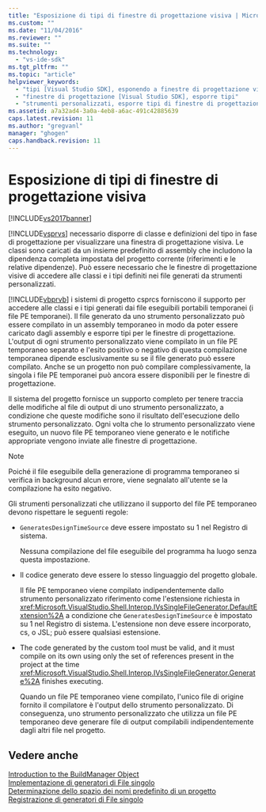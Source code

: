 ```yaml
---
title: "Esposizione di tipi di finestre di progettazione visiva | Microsoft Docs"
ms.custom: ""
ms.date: "11/04/2016"
ms.reviewer: ""
ms.suite: ""
ms.technology: 
  - "vs-ide-sdk"
ms.tgt_pltfrm: ""
ms.topic: "article"
helpviewer_keywords: 
  - "tipi [Visual Studio SDK], esponendo a finestre di progettazione visiva"
  - "finestre di progettazione [Visual Studio SDK], esporre tipi"
  - "strumenti personalizzati, esporre tipi di finestre di progettazione visiva"
ms.assetid: a7a32ad4-3a0a-4eb8-a6ac-491c42885639
caps.latest.revision: 11
ms.author: "gregvanl"
manager: "ghogen"
caps.handback.revision: 11
---
```

# Esposizione di tipi di finestre di progettazione visiva
[!INCLUDE[vs2017banner](../../code-quality/includes/vs2017banner.md)]

[!INCLUDE[vsprvs](../../code-quality/includes/vsprvs_md.md)] necessario disporre di classe e definizioni del tipo in fase di progettazione per visualizzare una finestra di progettazione visiva.  Le classi sono caricati da un insieme predefinito di assembly che includono la dipendenza completa impostata del progetto corrente \(riferimenti e le relative dipendenze\).  Può essere necessario che le finestre di progettazione visive di accedere alle classi e i tipi definiti nei file generati da strumenti personalizzati.  
  
 [!INCLUDE[vbprvb](../../code-quality/includes/vbprvb_md.md)] i sistemi di progetto csprcs forniscono il supporto per accedere alle classi e i tipi generati dai file eseguibili portabili temporanei \(i file PE temporanei\).  Il file generato da uno strumento personalizzato può essere compilato in un assembly temporaneo in modo da poter essere caricato dagli assembly e esporre tipi per le finestre di progettazione.  L'output di ogni strumento personalizzato viene compilato in un file PE temporaneo separato e l'esito positivo o negativo di questa compilazione temporanea dipende esclusivamente su se il file generato può essere compilato.  Anche se un progetto non può compilare complessivamente, la singola i file PE temporanei può ancora essere disponibili per le finestre di progettazione.  
  
 Il sistema del progetto fornisce un supporto completo per tenere traccia delle modifiche al file di output di uno strumento personalizzato, a condizione che queste modifiche sono il risultato dell'esecuzione dello strumento personalizzato.  Ogni volta che lo strumento personalizzato viene eseguito, un nuovo file PE temporaneo viene generato e le notifiche appropriate vengono inviate alle finestre di progettazione.  
  
> [!NOTE]
>  Poiché il file eseguibile della generazione di programma temporaneo si verifica in background alcun errore, viene segnalato all'utente se la compilazione ha esito negativo.  
  
 Gli strumenti personalizzati che utilizzano il supporto del file PE temporaneo devono rispettare le seguenti regole:  
  
-   `GeneratesDesignTimeSource` deve essere impostato su 1 nel Registro di sistema.  
  
     Nessuna compilazione del file eseguibile del programma ha luogo senza questa impostazione.  
  
-   Il codice generato deve essere lo stesso linguaggio del progetto globale.  
  
     Il file PE temporaneo viene compilato indipendentemente dallo strumento personalizzato riferimento come l'estensione richiesta in <xref:Microsoft.VisualStudio.Shell.Interop.IVsSingleFileGenerator.DefaultExtension%2A> a condizione che `GeneratesDesignTimeSource` è impostato su 1 nel Registro di sistema.  L'estensione non deve essere incorporato, cs, o JSL; può essere qualsiasi estensione.  
  
-   The code generated by the custom tool must be valid, and it must compile on its own using only the set of references present in the project at the time <xref:Microsoft.VisualStudio.Shell.Interop.IVsSingleFileGenerator.Generate%2A> finishes executing.  
  
     Quando un file PE temporaneo viene compilato, l'unico file di origine fornito il compilatore è l'output dello strumento personalizzato.  Di conseguenza, uno strumento personalizzato che utilizza un file PE temporaneo deve generare file di output compilabili indipendentemente dagli altri file nel progetto.  
  
## Vedere anche  
 [Introduction to the BuildManager Object](http://msdn.microsoft.com/it-it/50080ec2-c1c9-412c-98ef-18d7f895e7fa)   
 [Implementazione di generatori di File singolo](../../extensibility/internals/implementing-single-file-generators.md)   
 [Determinazione dello spazio dei nomi predefinito di un progetto](../../misc/determining-the-default-namespace-of-a-project.md)   
 [Registrazione di generatori di File singolo](../../extensibility/internals/registering-single-file-generators.md)